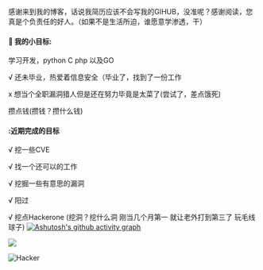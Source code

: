 感谢来到我的博客，话说我简历应该不会写我的GIHUB，没准呢？感谢阅读，您真是个负责任的好人。（如果不是生活所迫，谁愿意学渗透，干）

#### 🌱 我的小目标: 
  学习开发，python C php 以及GO
  
√ 还未毕业，热爱着信息安全（毕业了，找到了一份工作

x 想当个全职漏洞猎人但是还在努力毕竟是太菜了(尝试了，差点饿死)


攒点钱(攒钱？攒什么钱)

#### :近期完成的目标
 √ 挖一些CVE
 
 √ 找一个还可以的工作
 
 √ 挖掘一些有意思的漏洞
 
 √ 阳过
 
 √ 挖点Hackerone (挖洞？挖什么洞 刚当几个月第一 就让老外打到第三了 玩毛线球子)
 [![Ashutosh's github activity graph](https://github-readme-activity-graph.vercel.app/graph?username=s7safe)](https://github.com/ashutosh00710/github-readme-activity-graph)

 ![](https://github-readme-activity-graph.cyclic.app/graph?username=s7safe&theme=dracula)


![Hacker](https://i.giphy.com/media/YQitE4YNQNahy/giphy.webp)


